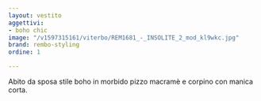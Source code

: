 ```yaml
---
layout: vestito
aggettivi:
- boho chic
image: "/v1597315161/viterbo/REM1681_-_INSOLITE_2_mod_kl9wkc.jpg"
brand: rembo-styling
ordine: 1

---
```

Abito da sposa stile boho in morbido pizzo macramè e corpino con manica corta.